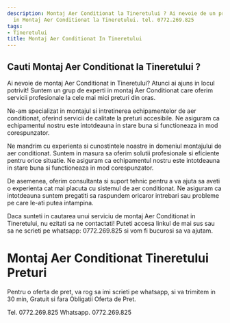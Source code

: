 ```yaml
---
description: Montaj Aer Conditionat la Tineretului ? Ai nevoie de un profesionist
  in Montaj Aer Conditionat la Tineretului. tel. 0772.269.825
tags:
- Tineretului
title: Montaj Aer Conditionat In Tineretului
---
```



## Cauti Montaj Aer Conditionat la Tineretului ?

Ai nevoie de montaj Aer Conditionat in Tineretului? Atunci ai ajuns in locul potrivit! Suntem un grup de experti in montaj Aer Conditionat care oferim servicii profesionale la cele mai mici preturi din oras.

Ne-am specializat in montajul si intretinerea echipamentelor de aer conditionat, oferind servicii de calitate la preturi accesibile. Ne asiguram ca echipamentul nostru este intotdeauna in stare buna si functioneaza in mod corespunzator.

Ne mandrim cu experienta si cunostintele noastre in domeniul montajului de aer conditionat. Suntem in masura sa oferim solutii profesionale si eficiente pentru orice situatie. Ne asiguram ca echipamentul nostru este intotdeauna in stare buna si functioneaza in mod corespunzator.

De asemenea, oferim consultanta si suport tehnic pentru a va ajuta sa aveti o experienta cat mai placuta cu sistemul de aer conditionat. Ne asiguram ca intotdeauna suntem pregatiti sa raspundem oricaror intrebari sau probleme pe care le-ati putea intampina.

Daca sunteti in cautarea unui serviciu de montaj Aer Conditionat in Tineretului, nu ezitati sa ne contactati! Puteti accesa linkul de mai sus sau sa ne scrieti pe whatsapp: 0772.269.825 si vom fi bucurosi sa va ajutam.

# Montaj Aer Conditionat Tineretului Preturi
Pentru o oferta de pret, va rog sa imi scrieti pe whatsapp, si va trimitem in 30 min, Gratuit si fara Obligatii Oferta de Pret.

Tel. 0772.269.825
Whatsapp. 0772.269.825